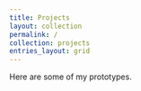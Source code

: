 ```yaml
---
title: Projects
layout: collection
permalink: /
collection: projects
entries_layout: grid
---
```


Here are some of my prototypes.